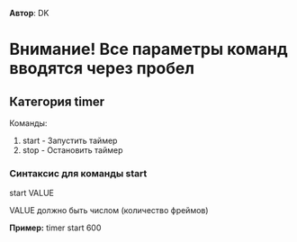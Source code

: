 **Автор**: DK

# **Внимание!** Все параметры команд вводятся через пробел

## Категория **timer**
Команды:

1. start - Запустить таймер
2. stop - Остановить таймер

### **Синтаксис для команды start**
start VALUE

VALUE должно быть числом (количество фреймов)

**Пример:** timer start 600
